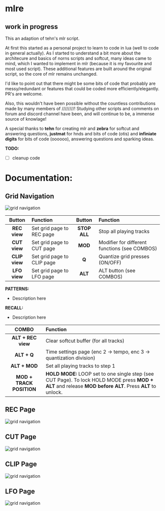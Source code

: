 # mlre


## work in progress



This an adaption of tehn's mlr script.

At first this started as a personal project to learn to code in lua (well to code in general actually). As I started to understand a bit more about the architecure and basics of norns scripts and softcut, many ideas came to mind, which I wanted to implement in mlr (because it is my favourite and most used script). These additional features are built around the original script, so the core of mlr remains unchanged.

I'd like to point out that there might be some bits of code that probably are messy/redundant or features that could be coded more efficiently/elegantly. PR's are welcome.

Also, this wouldn't have been possible without the countless contributions made by many members of ////////! Studying other scripts and comments on forum and discord channel have been, and will continue to be, a immense source of knowlage!

A special thanks to **tehn** for creating mlr and **zebra** for softcut and answering questions, **justmat** for hnds and bits of code (otis) and **infiniate digits** for bits of code (oooooo), answering questions and sparking ideas.


**TODO:**
- [ ] cleanup code

# Documentation:

## Grid Navigation
![grid navigation](https://github.com/sonoCircuits/mlre/blob/main/resources/grid_mlr_gridnav.png)

|**Button**|**Function**|**Button**|**Function**|  
|:---:|:---|:---:|:---|
|**REC view**|Set grid page to REC page|**STOP ALL**| Stop all playing tracks| 
|**CUT view**|Set grid page to CUT page|**MOD**| Modifier for different functions (see COMBOS)|
|**CLIP view**|Set grid page to CLIP page|**Q**| Quantize grid presses (ON/OFF)|
|**LFO view**|Set grid page to LFO page|**ALT**|ALT button (see COMBOS)|

**PATTERNS:**
- Description here

**RECALL:**
- Description here

|**COMBO**|**Function**|
|:---:|:---|
|**ALT + REC view**|Clear softcut buffer (for all tracks)| 
|**ALT + Q**|Time settings page (enc 2 -> tempo, enc 3 -> quantization division)| 
|**ALT + MOD**|Set all playing tracks to step 1|  
|**MOD + TRACK POSITION**|**HOLD MODE:** LOOP set to one single step (see CUT Page). To lock HOLD MODE press **MOD + ALT** and release **MOD before ALT**. Press **ALT** to unlock.|  
 
 
## REC Page
![grid navigation](https://github.com/sonoCircuits/mlre/blob/main/resources/grid_mlr_recview.png)



## CUT Page
![grid navigation](https://github.com/sonoCircuits/mlre/blob/main/resources/grid_mlr_cutview.png)



## CLIP Page
![grid navigation](https://github.com/sonoCircuits/mlre/blob/main/resources/grid_mlr_clipview.png)



## LFO Page
![grid navigation](https://github.com/sonoCircuits/mlre/blob/main/resources/grid_mlr_lfoview.png)

